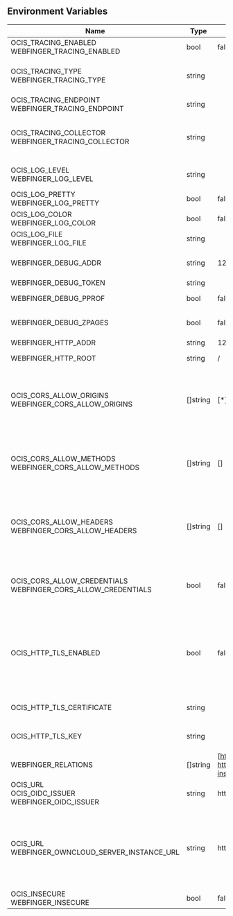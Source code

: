 ## Environment Variables

| Name | Type | Default Value | Description |
|------|------|---------------|-------------|
| OCIS_TRACING_ENABLED<br/>WEBFINGER_TRACING_ENABLED | bool | false | Activates tracing.|
| OCIS_TRACING_TYPE<br/>WEBFINGER_TRACING_TYPE | string |  | The type of tracing. Defaults to '', which is the same as 'jaeger'. Allowed tracing types are 'jaeger' and '' as of now.|
| OCIS_TRACING_ENDPOINT<br/>WEBFINGER_TRACING_ENDPOINT | string |  | The endpoint of the tracing agent.|
| OCIS_TRACING_COLLECTOR<br/>WEBFINGER_TRACING_COLLECTOR | string |  | The HTTP endpoint for sending spans directly to a collector, i.e. http://jaeger-collector:14268/api/traces. Only used if the tracing endpoint is unset.|
| OCIS_LOG_LEVEL<br/>WEBFINGER_LOG_LEVEL | string |  | The log level. Valid values are: 'panic', 'fatal', 'error', 'warn', 'info', 'debug', 'trace'.|
| OCIS_LOG_PRETTY<br/>WEBFINGER_LOG_PRETTY | bool | false | Activates pretty log output.|
| OCIS_LOG_COLOR<br/>WEBFINGER_LOG_COLOR | bool | false | Activates colorized log output.|
| OCIS_LOG_FILE<br/>WEBFINGER_LOG_FILE | string |  | The path to the log file. Activates logging to this file if set.|
| WEBFINGER_DEBUG_ADDR | string | 127.0.0.1:0 | Bind address of the debug server, where metrics, health, config and debug endpoints will be exposed.|
| WEBFINGER_DEBUG_TOKEN | string |  | Token to secure the metrics endpoint.|
| WEBFINGER_DEBUG_PPROF | bool | false | Enables pprof, which can be used for profiling.|
| WEBFINGER_DEBUG_ZPAGES | bool | false | Enables zpages, which can be used for collecting and viewing in-memory traces.|
| WEBFINGER_HTTP_ADDR | string | 127.0.0.1:0 | The bind address of the HTTP service.|
| WEBFINGER_HTTP_ROOT | string | / | Subdirectory that serves as the root for this HTTP service.|
| OCIS_CORS_ALLOW_ORIGINS<br/>WEBFINGER_CORS_ALLOW_ORIGINS | []string | [*] | A comma-separated list of allowed CORS origins. See following chapter for more details: *Access-Control-Allow-Origin* at https://developer.mozilla.org/en-US/docs/Web/HTTP/Headers/Access-Control-Allow-Origin|
| OCIS_CORS_ALLOW_METHODS<br/>WEBFINGER_CORS_ALLOW_METHODS | []string | [] | A comma-separated list of allowed CORS methods. See following chapter for more details: *Access-Control-Request-Method* at https://developer.mozilla.org/en-US/docs/Web/HTTP/Headers/Access-Control-Request-Method|
| OCIS_CORS_ALLOW_HEADERS<br/>WEBFINGER_CORS_ALLOW_HEADERS | []string | [] | A blank or comma-separated list of allowed CORS headers. See following chapter for more details: *Access-Control-Request-Headers* at https://developer.mozilla.org/en-US/docs/Web/HTTP/Headers/Access-Control-Request-Headers.|
| OCIS_CORS_ALLOW_CREDENTIALS<br/>WEBFINGER_CORS_ALLOW_CREDENTIALS | bool | false | Allow credentials for CORS.See following chapter for more details: *Access-Control-Allow-Credentials* at https://developer.mozilla.org/en-US/docs/Web/HTTP/Headers/Access-Control-Allow-Credentials.|
| OCIS_HTTP_TLS_ENABLED | bool | false | Activates TLS for the http based services using the server certifcate and key configured via OCIS_HTTP_TLS_CERTIFICATE and OCIS_HTTP_TLS_KEY. If OCIS_HTTP_TLS_CERTIFICATE is not set a temporary server certificate is generated - to be used with PROXY_INSECURE_BACKEND=true.|
| OCIS_HTTP_TLS_CERTIFICATE | string |  | Path/File name of the TLS server certificate (in PEM format) for the http services.|
| OCIS_HTTP_TLS_KEY | string |  | Path/File name for the TLS certificate key (in PEM format) for the server certificate to use for the http services.|
| WEBFINGER_RELATIONS | []string | [http://openid.net/specs/connect/1.0/issuer http://webfinger.owncloud/rel/server-instance] | A comma-separated list of relation URIs or registered relation types to add to webfinger responses.|
| OCIS_URL<br/>OCIS_OIDC_ISSUER<br/>WEBFINGER_OIDC_ISSUER | string | https://localhost:9200 | The identity provider href for the openid-discovery relation.|
| OCIS_URL<br/>WEBFINGER_OWNCLOUD_SERVER_INSTANCE_URL | string | https://localhost:9200 | The URL for the legacy ownCloud server instance relation (not to be confused with the product ownCloud Server). It defaults to the OCIS_URL but can be overridden to support some reverse proxy corner cases. To shard the deployment, multiple instances can be configured in the configuration file.|
| OCIS_INSECURE<br/>WEBFINGER_INSECURE | bool | false | Allow insecure connections to the WEBFINGER service.|